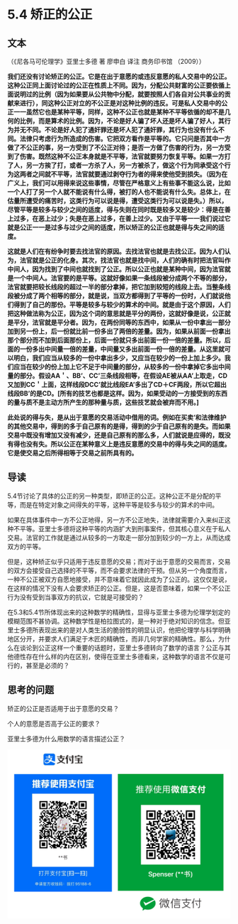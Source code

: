 # 5.4 矫正的公正

## 文本

（《尼各马可伦理学》亚里士多德 著 廖申白 译注 商务印书馆 （2009））

**我们还没有讨论矫正的公正。它是在出于意愿的或违反意愿的私人交易中的公正。这种公正同上面讨论过的公正在性质上不同。因为，分配公共财富的公正要依循上面说明过的比例（因为如果要从公共物中分配，就要按照人们各自对公共事业的贡献来进行），同这种公正对立的不公正是对这种比例的违反。可是私人交易中的公正一一虽然它也是某种平等，同样，这种不公正也就是某种不平等依循的却不是几何的比例，而是算术的比例。因为，不论是好人骗了坏人还是坏人骗了好人，其行为并无不同。不论是好人犯了通奸罪还是坏人犯了通奸罪，其行为也没有什么不同。法律只考虑行为所造成的伤害。它把双方看作是平等的。它只问是否其中一方做了不公正的事，另一方受到了不公正对待；是否一方做了伤害的行为，另一方受到了伤害。既然这种不公正本身就是不平等，法官就要努力恢复平等。如果一方打了人，另一方挨了打，或者一方杀了人，另一方被杀了，做这个行为同承受这个行为这两者之间就不平等，法官就要通过剥夺行为者的得来使他受到损失。（因为在广义上，我们可以用得来说这些事情，尽管在严格意义上有些事不能这么说，比如一个人打了另一个人就不能说有什么得，被打的人也不能说有什么失。总体上，在估量所遭受的痛苦时，这类行为可以说是得，遭受这类行为可以说是失。）所以，尽管平等是较多与较少之间的适度，得与失则在同时既是较多又是较少：得是在善上过多，在恶上过少；失是在恶上过多，在善上过少。又由于平等一一我们说过它就是公正一一是过多与过少之间的适度，所以矫正的公正也就是得与失之间的适度。**

**这就是人们在有纷争时要去找法官的原因。去找法官也就是去找公正。因为人们认为，法官就是公正的化身。其次，找法官也就是找中间，人们的确有时把法官叫作中间人，因为找到了中间也就找到了公正。所以公正也就是某种中间，因为法官就是一个中间人。法官要的是平等。这就好像如果一条线段被分成两个不等的部分，法官就要把较长线段的超过一半的部分拿掉，把它加到较短的线段上去。当整条线段被分成了两个相等的部分，就是说，当双方都得到了平等的一份时，人们就说他们得到了自己的那份。平等是较多与较少的算术的中间。就是由于这个原因，人们把这种做法称为公正，因为这个词的意思就是平分的两份，这就好像是说，公正就是平分，法官就是平分者。因为，在两份同等的东西中，如果从一份中拿出一部分加到另一份上，后一份就比前一份多出了两倍的差量。因为，如果从前面一份拿出那个部分而不加到后面那份上，后面一份就只多出前面一份一倍的差量。所以，后面的一份多出中间量一倍的差量，中间量又多出前面一份一倍的差量。从这里就可以明白，我们应当从较多的一份中拿出多少，又应当在较少的一份上加上多少。我们应当在较少的份上加上它不足于中间量的部分，从较多的一份中拿掉它多出中间量的部分。假设AA＇、BB’、CC’三条线段相等，在假设AE被从AA’上取走，CD又加到CC＇上面，这样线段DCC’就比线段EA’多出了CD＋CF两段，所以它超出线段BB’的是CD。\[所有的技艺也都是这样。因为，如果受动的一方接受到的东西的量与质不是主动方所产生的那种量与质，这些技艺就会被弃而不用。\]**

**此处说的得与失，是从出于意愿的交易活动中借用的词。例如在买卖’和法律维护的其他交易中，得到的多于自己原有的是得，得到的少于自己原有的是失。而如果交易中既没有增加又没有减少，还是自己原有的那么多，人们就说是应得的，既没有得也没有失。所以公正在某种意义上是违反意愿的交易中的得与失之间的适度。它是使交易之后所得相等于交易之前所具有的。**

## 导读

5.4节讨论了具体的公正的另一种类型，即矫正的公正。这种公正不是分配的平等，而是在特定对象之间得失的平等，这种平等是较多与较少的算术的中间。

如果在具体事件中一方不公正地得，另一方不公正地失，法律就需要介入来纠正这种不平等。亚里士多德将这种平等的内涵扩大到刑事案件，但其核心意义在于私人交易。法官的工作就是通过从较多的一方取走一部分加到较少的一方上，从而达成双方的平等。

但是，这种矫正似乎只适用于违反意愿的交易；而对于出于意愿的交易而言，交易的双方会接受自己选择的不平等，而不会要求法律的干预。但从另一个角度而言，一种不公正被双方自愿地接受，并不意味着它就因此成为了公正的。这仅仅是说，在这样的情况下没有人会要求矫正的公正。但是，这是否意味着，如果一个不公正行为没有受到当事双方的抗议，它就是可接受的？

在5.3和5.4节所体现出来的这种数学的精确性，显得与亚里士多德为伦理学划定的模糊范围不甚协调。这种数学性是柏拉图式的，是一种对于绝对知识的信念。但亚里士多德所表现出来的是对人类生活的脆弱性的明显认识，他把伦理学与科学明确地区分开，并要求人们满足于木匠的精确性，而非几何学家的精确性。那么，为什么在谈论到公正这样一个重要的话题时，亚里士多德转向了数学的语言？公正与其他德性存在什么样的内在区别，使得在亚里士多德看来，这种数学的语言不仅是可行的，甚至是必须的？

## 思考的问题

矫正的公正是否适用于出于意愿的交易？

个人的意愿是否高于公正的要求？

亚里士多德为什么用数学的语言描述公正？

![](../.gitbook/assets/qr.png)

